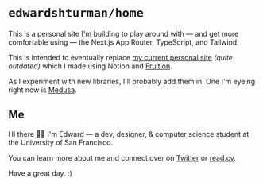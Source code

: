 # `edwardshturman/home`

This is a personal site I'm building to play around with — and get more comfortable using — the Next.js App Router, TypeScript, and Tailwind.

This is intended to eventually replace [my current personal site](https://edwardshturman.com) *(quite outdated)* which I made using Notion and [Fruition](https://fruitionsite.com).

As I experiment with new libraries, I'll probably add them in. One I'm eyeing right now is [Medusa](https://medusajs.com).

## Me

Hi there 👋🏻 I'm Edward — a dev, designer, & computer science student at the University of San Francisco.

You can learn more about me and connect over on [Twitter][twitter] or [read.cv][read.cv].

Have a great day. :)

[twitter]: https://twitter.com/edwardshturman
[read.cv]: https://read.cv/edwardshturman
